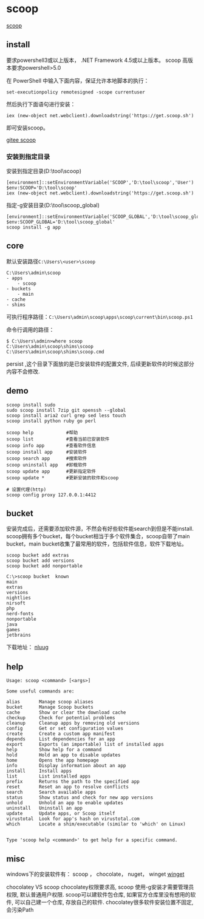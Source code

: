 # scoop

[scoop](https://github.com/lukesampson/scoop)


## install
要求powershell3或以上版本， .NET Framework 4.5或以上版本。
scoop 高版本要求powershell>5.0

在 PowerShell 中输入下面内容，保证允许本地脚本的执行：

`set-executionpolicy remotesigned -scope currentuser`

然后执行下面语句进行安装：

`iex (new-object net.webclient).downloadstring('https://get.scoop.sh')`

即可安装scoop。

[gitee scoop](https://gitee.com/zlata/scoop)

### 安装到指定目录
安装到指定目录(D:\tool\scoop)
```
[environment]::setEnvironmentVariable('SCOOP','D:\tool\scoop','User')
$env:SCOOP='D:\tool\scoop'
iex (new-object net.webclient).downloadstring('https://get.scoop.sh')
```

指定-g安装目录(D:\tool\scoop_global)
```
[environment]::setEnvironmentVariable('SCOOP_GLOBAL','D:\tool\scoop_global','Machine')
$env:SCOOP_GLOBAL='D:\tool\scoop_global'
scoop install -g app
```

## core
默认安装路径`C:\Users\<user>\scoop`

```
C:\Users\admin\scoop
- apps
    - scoop
- buckets
    - main
- cache
- shims

```


可执行程序路径：`C:\Users\admin\scoop\apps\scoop\current\bin\scoop.ps1`

命令行调用的路径：
```
$ C:\Users\admin>where scoop
C:\Users\admin\scoop\shims\scoop
C:\Users\admin\scoop\shims\scoop.cmd
```

persist ,这个目录下面放的是已安装软件的配置文件, 后续更新软件的时候这部分内容不会修改.
## demo
```
scoop install sudo
sudo scoop install 7zip git openssh --global
scoop install aria2 curl grep sed less touch
scoop install python ruby go perl

```

```
scoop help            #帮助
scoop list            #查看当前已安装软件
scoop info app        #查看软件信息
scoop install app     #安装软件
scoop search app      #搜索软件
scoop uninstall app   #卸载软件
scoop update app      #更新指定软件
scoop update *        #更新安装的软件和scoop

# 设置代理(http)
scoop config proxy 127.0.0.1:4412
```

## bucket
安装完成后，还需要添加软件源，不然会有好些软件能search到但是不能install.
scoop拥有多个bucket，每个bucket相当于多个软件集合，scoop自带了main bucket，main bucket收集了最常用的软件，包括软件信息，软件下载地址。
```
scoop bucket add extras
scoop bucket add versions
scoop bucket add nonportable
```

```
C:\>scoop bucket  known
main
extras
versions
nightlies
nirsoft
php
nerd-fonts
nonportable
java
games
jetbrains
```

下载地址： [nluug](https://ftp.nluug.nl/)
## help
```
Usage: scoop <command> [<args>]

Some useful commands are:

alias       Manage scoop aliases                                   
bucket      Manage Scoop buckets                                   
cache       Show or clear the download cache                       
checkup     Check for potential problems                           
cleanup     Cleanup apps by removing old versions                  
config      Get or set configuration values                        
create      Create a custom app manifest                           
depends     List dependencies for an app                           
export      Exports (an importable) list of installed apps         
help        Show help for a command                                
hold        Hold an app to disable updates                         
home        Opens the app homepage                                 
info        Display information about an app                       
install     Install apps                                           
list        List installed apps                                    
prefix      Returns the path to the specified app                  
reset       Reset an app to resolve conflicts                      
search      Search available apps                                  
status      Show status and check for new app versions             
unhold      Unhold an app to enable updates                        
uninstall   Uninstall an app                                       
update      Update apps, or Scoop itself                           
virustotal  Look for app's hash on virustotal.com                  
which       Locate a shim/executable (similar to 'which' on Linux) 


Type 'scoop help <command>' to get help for a specific command.
```
## misc
windows下的安装软件有：  scoop ，  chocolate，    nuget， winget
[winget](https://github.com/microsoft/winget-cli/releases)

chocolatey VS scoop
chocolatey权限要求高, scoop 使用-g安装才需要管理员权限, 默认普通用户权限.
scoop可以建软件包仓库, 如果官方仓库里没有想用的软件, 可以自己建一个仓库, 存放自己的软件.
chocolatey很多软件安装位置不固定, 会污染Path